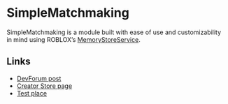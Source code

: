 # SimpleMatchmaking
SimpleMatchmaking is a module built with ease of use and customizability in mind using ROBLOX’s [MemoryStoreService](https://create.roblox.com/docs/it-it/reference/engine/classes/MemoryStoreService).

## Links
* [DevForum post](https://devforum.roblox.com/t/2850365)
* [Creator Store page](https://create.roblox.com/store/asset/16480222991)
* [Test place](https://www.roblox.com/games/12252370567)
